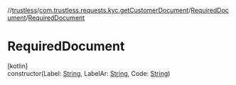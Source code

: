 //[trustless](../../../index.md)/[com.trustless.requests.kyc.getCustomerDocument](../index.md)/[RequiredDocument](index.md)/[RequiredDocument](-required-document.md)

# RequiredDocument

[kotlin]\
constructor(Label: [String](https://kotlinlang.org/api/latest/jvm/stdlib/kotlin/-string/index.html), LabelAr: [String](https://kotlinlang.org/api/latest/jvm/stdlib/kotlin/-string/index.html), Code: [String](https://kotlinlang.org/api/latest/jvm/stdlib/kotlin/-string/index.html))
